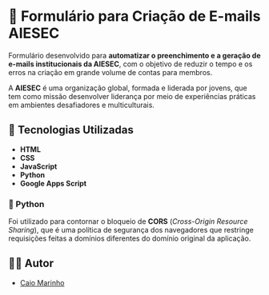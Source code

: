 # 📧 Formulário para Criação de E-mails AIESEC  

Formulário desenvolvido para **automatizar o preenchimento e a geração de e-mails institucionais da AIESEC**, com o objetivo de reduzir o tempo e os erros na criação em grande volume de contas para membros.  

A **AIESEC** é uma organização global, formada e liderada por jovens, que tem como missão desenvolver liderança por meio de experiências práticas em ambientes desafiadores e multiculturais.  

## 🚀 Tecnologias Utilizadas  
- **HTML**  
- **CSS**  
- **JavaScript**  
- **Python**  
- **Google Apps Script**  

### 🐍 Python  
Foi utilizado para contornar o bloqueio de **CORS** (*Cross-Origin Resource Sharing*), que é uma política de segurança dos navegadores que restringe requisições feitas a domínios diferentes do domínio original da aplicação.  

## 👨‍💻 Autor  
- [Caio Marinho](https://github.com/Caio-Marinho)  
